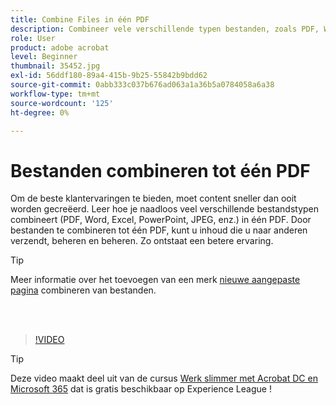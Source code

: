 ```yaml
---
title: Combine Files in één PDF
description: Combineer vele verschillende typen bestanden, zoals PDF, Word, Excel, PowerPoint of JPEG, in één PDF
role: User
product: adobe acrobat
level: Beginner
thumbnail: 35452.jpg
exl-id: 56ddf180-89a4-415b-9b25-55842b9bdd62
source-git-commit: 0abb333c037b676ad063a1a36b5a0784058a6a38
workflow-type: tm+mt
source-wordcount: '125'
ht-degree: 0%

---
```


# Bestanden combineren tot één PDF

Om de beste klantervaringen te bieden, moet content sneller dan ooit worden gecreëerd. Leer hoe je naadloos veel verschillende bestandstypen combineert (PDF, Word, Excel, PowerPoint, JPEG, enz.) in één PDF. Door bestanden te combineren tot één PDF, kunt u inhoud die u naar anderen verzendt, beheren en beheren. Zo ontstaat een betere ervaring.

>[!TIP]
>
>Meer informatie over het toevoegen van een merk [nieuwe aangepaste pagina](add-custom-page.md) combineren van bestanden.

<br> 

>[!VIDEO](https://video.tv.adobe.com/v/35452?hidetitle=true)

>[!TIP]
>
>Deze video maakt deel uit van de cursus [Werk slimmer met Acrobat DC en Microsoft 365](https://experienceleague.adobe.com/?recommended=Acrobat-U-1-2021.microsoft365) dat is gratis beschikbaar op Experience League !
